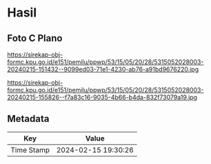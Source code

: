 # Hasil

## Foto C Plano

https://sirekap-obj-formc.kpu.go.id/e151/pemilu/ppwp/53/15/05/20/28/5315052028003-20240215-151432--9099ed03-71e1-4230-ab76-a91bd9676220.jpg

https://sirekap-obj-formc.kpu.go.id/e151/pemilu/ppwp/53/15/05/20/28/5315052028003-20240215-155826--f7a83c16-9035-4b66-b4da-832f73079a19.jpg


## Metadata

| Key        | Value               |
| ---------- | ------------------- |
| Time Stamp | 2024-02-15 19:30:26 |



